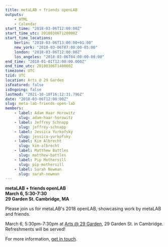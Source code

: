 ```yaml
---
title: metaLAB + friends openLAB
outputs:
    - HTML
    - Calendar
start_time: "2018-03-06T12:00:00Z"
start_time_utc: 20180306T120000Z
start_time_locations:
    berlin: "2018-03-06T13:00:00+01:00"
    new_york: "2018-03-06T07:00:00-05:00"
    london: "2018-03-06T12:00:00Z"
    los_angeles: "2018-03-06T04:00:00-08:00"
end_time: "2018-01-01T12:00:00.000Z"
end_time_utc: 20180306T140000Z
timezone: UTC
tzid: UTC
location: Arts @ 29 Garden
isFeatured: false
isOngoing: false
lastmod: "2021-10-10T16:12:31.796Z"
date: "2018-03-06T12:00:00Z"
slug: meta-lab-friends-open-lab
members:
    - label: Adam Haar Horowitz
      slug: adam-haar-horowitz
    - label: Jeffrey Schnapp
      slug: jeffrey-schnapp
    - label: Jessica Yurkofsky
      slug: jessica-yurkofsky
    - label: Kim Albrecht
      slug: kim-albrecht
    - label: Matthew Battles
      slug: matthew-battles
    - label: Pip Mothersill
      slug: pip-mothersill
    - label: Sarah Newman
      slug: sarah-newman
---
```

**metaLAB + friends openLAB**<br />
**March 6, 5:30-7:30**<br />
**29 Garden St. Cambridge, MA**


Please join us for metaLAB's 2018 openLAB, showcasing work by metaLAB and friends. 

March 6, 5:30pm-7:30pm at [Arts @ 29 Garden](https://www.google.com/maps/place/29+Garden+St,+Cambridge,+MA+02138/@42.3789727,-71.1259173,17z/data=!4m13!1m7!3m6!1s0x89e3776a49c30d07:0x6a665c0e4ca8872b!2s29+Garden+St,+Cambridge,+MA+02138!3b1!8m2!3d42.3789688!4d-71.1237286!3m4!1s0x89e3776a49c30d07:0x6a665c0e4ca8872b!8m2!3d42.3789688!4d-71.1237286), 29 Garden St. in Cambridge. Refreshments will be served!

For more information, [get in touch](mailto:daniel@metalab.harvard.edu).